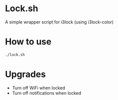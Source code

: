 # Lock.sh

A simple wrapper script for i3lock (using i3lock-color)

# How to use
```bash
./lock.sh
```

# Upgrades
 - Turn off WiFi when locked
 - Turn off notifications when locked
